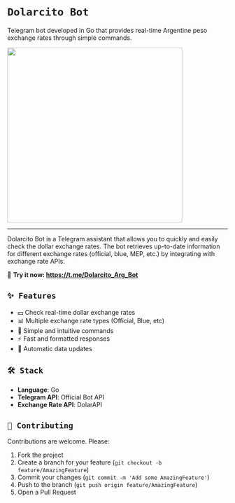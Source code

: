 # `Dolarcito Bot`

Telegram bot developed in Go that provides real-time Argentine peso exchange rates through simple commands.

<img src="https://i.imgur.com/VZMJz1i.png" width="400" height="400">

---

Dolarcito Bot is a Telegram assistant that allows you to quickly and easily check the dollar exchange rates. The bot retrieves up-to-date information for different exchange rates (official, blue, MEP, etc.) by integrating with exchange rate APIs.

🔗 **Try it now: https://t.me/Dolarcito_Arg_Bot**

## `✨ Features`

- 💵 Check real-time dollar exchange rates
- 📊 Multiple exchange rate types (Official, Blue, etc)
- 🎯 Simple and intuitive commands
- ⚡ Fast and formatted responses
- 🔄 Automatic data updates

## `🛠️ Stack`

- **Language**: Go
- **Telegram API**: Official Bot API
- **Exchange Rate API**: DolarAPI

## `🤝 Contributing`

Contributions are welcome. Please:

1. Fork the project
2. Create a branch for your feature (`git checkout -b feature/AmazingFeature`)
3. Commit your changes (`git commit -m 'Add some AmazingFeature'`)
4. Push to the branch (`git push origin feature/AmazingFeature`)
5. Open a Pull Request
